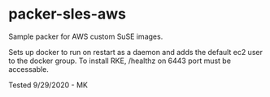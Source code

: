 # packer-sles-aws
Sample packer for AWS custom SuSE images.

Sets up docker to run on restart as a daemon and adds the default ec2 user to the docker group. To install RKE, /healthz on 6443 port must be accessable.


Tested 9/29/2020 - MK